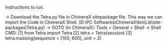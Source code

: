 Instructions to run.

-> Download the Tetra.py file in ChimeraX sitepackage file. This way we can import the Code in ChimeraX Shell. (D:\PC Softwares\ChimeraX\bin\Lib\site-packages\Tetra.py)
-> GOTO (in ChimeraX): Tools > General > Shell
-> Shell CMD:
[1] from Tetra import Tetra
[2] tetra = Tetra(session)
[3] tetra.massing(sequence = [100, 600], unit = 2)
